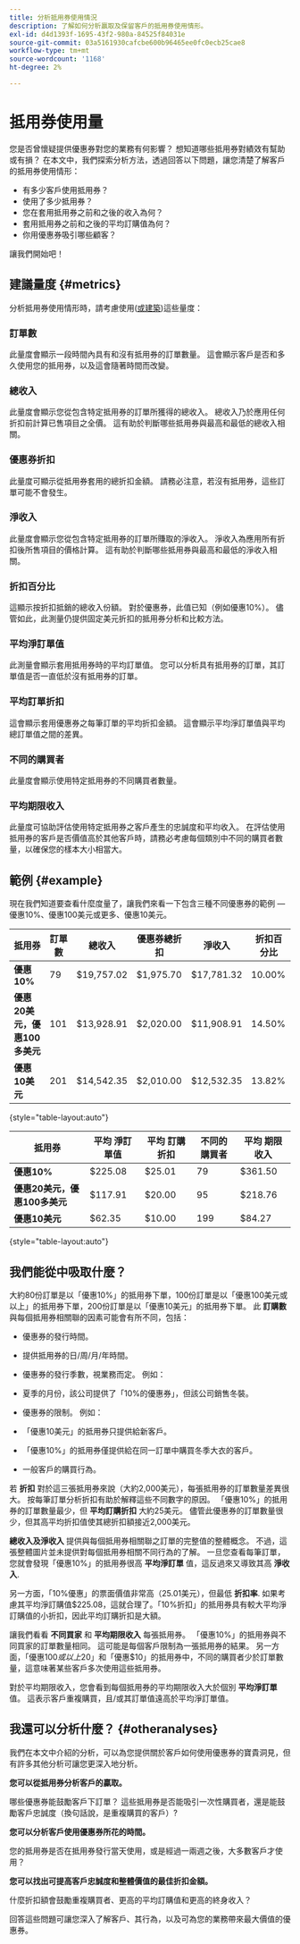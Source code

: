 ```yaml
---
title: 分析抵用券使用情況
description: 了解如何分析贏取及保留客戶的抵用券使用情形。
exl-id: d4d1393f-1695-43f2-980a-84525f84031e
source-git-commit: 03a5161930cafcbe600b96465ee0fc0ecb25cae8
workflow-type: tm+mt
source-wordcount: '1168'
ht-degree: 2%

---
```


# 抵用券使用量

您是否曾懷疑提供優惠券對您的業務有何影響？ 想知道哪些抵用券對績效有幫助或有損？ 在本文中，我們探索分析方法，透過回答以下問題，讓您清楚了解客戶的抵用券使用情形：

* 有多少客戶使用抵用券？
* 使用了多少抵用券？
* 您在套用抵用券之前和之後的收入為何？
* 套用抵用券之前和之後的平均訂購值為何？
* 你用優惠券吸引哪些顧客？

讓我們開始吧！

## 建議量度 {#metrics}

分析抵用券使用情形時，請考慮使用([或建築](../../data-user/reports/ess-manage-data-metrics.md))這些量度：

### 訂單數

此量度會顯示一段時間內具有和沒有抵用券的訂單數量。 這會顯示客戶是否和多久使用您的抵用券，以及這會隨著時間而改變。

### 總收入

此量度會顯示您從包含特定抵用券的訂單所獲得的總收入。 總收入乃於應用任何折扣前計算已售項目之全價。 這有助於判斷哪些抵用券與最高和最低的總收入相關。

### 優惠券折扣

此量度可顯示從抵用券套用的總折扣金額。 請務必注意，若沒有抵用券，這些訂單可能不會發生。

### 淨收入

此量度會顯示您從包含特定抵用券的訂單所賺取的淨收入。 淨收入為應用所有折扣後所售項目的價格計算。 這有助於判斷哪些抵用券與最高和最低的淨收入相關。

### 折扣百分比

這顯示按折扣抵銷的總收入份額。 對於優惠券，此值已知（例如優惠10%）。 儘管如此，此測量仍提供固定美元折扣的抵用券分析和比較方法。

### 平均淨訂單值

此測量會顯示套用抵用券時的平均訂單值。 您可以分析具有抵用券的訂單，其訂單值是否一直低於沒有抵用券的訂單。

### 平均訂單折扣

這會顯示套用優惠券之每筆訂單的平均折扣金額。 這會顯示平均淨訂單值與平均總訂單值之間的差異。

### 不同的購買者

此量度會顯示使用特定抵用券的不同購買者數量。

### 平均期限收入

此量度可協助評估使用特定抵用券之客戶產生的忠誠度和平均收入。 在評估使用抵用券的客戶是否價值高於其他客戶時，請務必考慮每個類別中不同的購買者數量，以確保您的樣本大小相當大。

## 範例 {#example}

現在我們知道要查看什麼度量了，讓我們來看一下包含三種不同優惠券的範例 — 優惠10%、優惠100美元或更多、優惠10美元。

| **抵用券** | **訂單數** | **總收入** | **優惠券總折扣** | **淨收入** | **折扣百分比** |
|-----|-----|-----|-----|-----|-----|
| **優惠10%** | 79 | $19,757.02 | $1,975.70 | $17,781.32 | 10.00% |
| **優惠20美元，優惠100多美元** | 101 | $13,928.91 | $2,020.00 | $11,908.91 | 14.50% |
| **優惠10美元** | 201 | $14,542.35 | $2,010.00 | $12,532.35 | 13.82% |

{style=&quot;table-layout:auto&quot;}


| **抵用券** | **平均 淨訂單值** | **平均 訂購折扣** | **不同的購買者** | **平均 期限收入** |
|-----|-----|-----|-----|-----|
| **優惠10%** | $225.08 | $25.01 | 79 | $361.50 |
| **優惠20美元，優惠100多美元** | $117.91 | $20.00 | 95 | $218.76 |
| **優惠10美元** | $62.35 | $10.00 | 199 | $84.27 |

{style=&quot;table-layout:auto&quot;}

## 我們能從中吸取什麼？

大約80份訂單是以「優惠10%」的抵用券下單，100份訂單是以「優惠100美元或以上」的抵用券下單，200份訂單是以「優惠10美元」的抵用券下單。 此 **訂購數** 與每個抵用券相關聯的因素可能會有所不同，包括：

* 優惠券的發行時間。
* 提供抵用券的日/周/月/年時間。
* 優惠券的發行季數，視業務而定。 例如：
* 夏季的月份，該公司提供了「10%的優惠券」，但該公司銷售冬裝。

* 優惠券的限制。 例如：
* 「優惠10美元」的抵用券只提供給新客戶。
* 「優惠10%」的抵用券僅提供給在同一訂單中購買冬季大衣的客戶。

* 一般客戶的購買行為。

若 **折扣** 對於這三張抵用券來說（大約2,000美元），每張抵用券的訂單數量差異很大。 按每筆訂單分析折扣有助於解釋這些不同數字的原因。 「優惠10%」的抵用券的訂單數量最少，但 **平均訂購折扣** 大約25美元。 儘管此優惠券的訂單數量很少，但其高平均折扣值使其總折扣額接近2,000美元。

**總收入及淨收入** 提供與每個抵用券相關聯之訂單的完整值的整體概念。 不過，這張整體圖片並未提供對每個抵用券相關不同行為的了解。 一旦您查看每筆訂單，您就會發現「優惠10%」的抵用券很高 **平均淨訂單** 值，這反過來又導致其高 **淨收入**.

另一方面，「10%優惠」的票面價值非常高（25.01美元），但最低 **折扣率**. 如果考慮其平均淨訂購值$225.08，這就合理了。「10%折扣」的抵用券具有較大平均淨訂購值的小折扣，因此平均訂購折扣是大額。

讓我們看看 **不同買家** 和 **平均期限收入** 每張抵用券。 「優惠10%」的抵用券與不同買家的訂單數量相同。 這可能是每個客戶限制為一張抵用券的結果。 另一方面，「優惠$100或以上$20」和「優惠$10」的抵用券中，不同的購買者少於訂單數量，這意味著某些客戶多次使用這些抵用券。

對於平均期限收入，您會看到每個抵用券的平均期限收入大於個別 **平均淨訂單** 值。 這表示客戶重複購買，且/或其訂單值遠高於平均淨訂單值。

## 我還可以分析什麼？ {#otheranalyses}

我們在本文中介紹的分析，可以為您提供關於客戶如何使用優惠券的寶貴洞見，但有許多其他分析可讓您更深入地分析。

**您可以從抵用券分析客戶的贏取。**

哪些優惠券能鼓勵客戶下訂單？ 這些抵用券是否能吸引一次性購買者，還是能鼓勵客戶忠誠度（換句話說，是重複購買的客戶）?

**您可以分析客戶使用優惠券所花的時間。**

您的抵用券是否在抵用券發行當天使用，或是經過一兩週之後，大多數客戶才使用？

**您可以找出可提高客戶忠誠度和整體價值的最佳折扣金額。**

什麼折扣額會鼓勵重複購買者、更高的平均訂購值和更高的終身收入？

回答這些問題可讓您深入了解客戶、其行為，以及可為您的業務帶來最大價值的優惠券。
